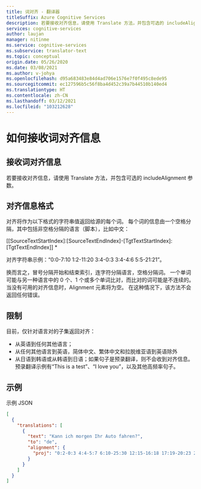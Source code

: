 ```yaml
---
title: 词对齐 - 翻译器
titleSuffix: Azure Cognitive Services
description: 若要接收对齐信息，请使用 Translate 方法，并包含可选的 includeAlignment 参数。
services: cognitive-services
author: laujan
manager: nitinme
ms.service: cognitive-services
ms.subservice: translator-text
ms.topic: conceptual
origin.date: 05/26/2020
ms.date: 03/08/2021
ms.author: v-johya
ms.openlocfilehash: d95a683483e84d4ad706e1576e7f0f495c8ede95
ms.sourcegitcommit: ec127596b5c56f8ba4d452c39a7b44510b140ed4
ms.translationtype: HT
ms.contentlocale: zh-CN
ms.lasthandoff: 03/12/2021
ms.locfileid: "103212628"
---
```

# <a name="how-to-receive-word-alignment-information"></a>如何接收词对齐信息

## <a name="receiving-word-alignment-information"></a>接收词对齐信息
若要接收对齐信息，请使用 Translate 方法，并包含可选的 includeAlignment 参数。

## <a name="alignment-information-format"></a>对齐信息格式
对齐将作为以下格式的字符串值返回给源的每个词。 每个词的信息由一个空格分隔，其中包括非空格分隔的语言（脚本），比如中文：

[[SourceTextStartIndex]:[SourceTextEndIndex]-[TgtTextStartIndex]:[TgtTextEndIndex]] *

对齐字符串示例：“0:0-7:10 1:2-11:20 3:4-0:3 3:4-4:6 5:5-21:21”。

换而言之，冒号分隔开始和结束索引，连字符分隔语言，空格分隔词。 一个单词可能与另一种语言中的 0 个、1 个或多个单词比对，而比对的词可能是不连续的。 当没有可用的对齐信息时，Alignment 元素将为空。 在这种情况下，该方法不会返回任何错误。

## <a name="restrictions"></a>限制
目前，仅针对语言对的子集返回对齐：
* 从英语到任何其他语言；
* 从任何其他语言到英语，简体中文、繁体中文和拉脱维亚语到英语除外
* 从日语到韩语或从韩语到日语；如果句子是预录翻译，则不会收到对齐信息。 预录翻译示例有“This is a test”、“I love you”，以及其他高频率句子。

## <a name="example"></a>示例

示例 JSON

```json
[
  {
    "translations": [
      {
        "text": "Kann ich morgen Ihr Auto fahren?",
        "to": "de",
        "alignment": {
          "proj": "0:2-0:3 4:4-5:7 6:10-25:30 12:15-16:18 17:19-20:23 21:28-9:14 29:29-31:31"
        }
      }
    ]
  }
]
```

